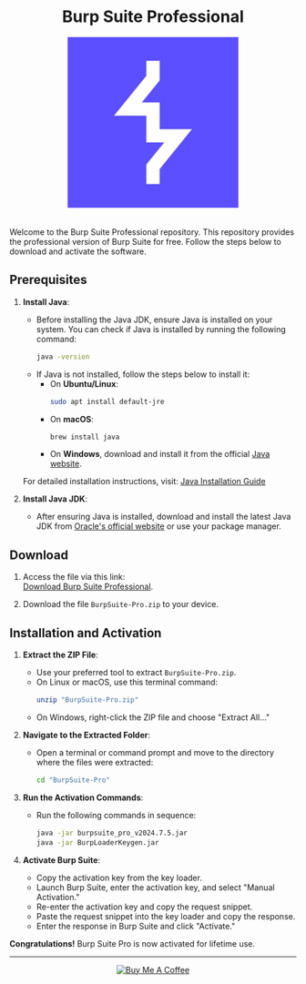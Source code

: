 <div align="center">

# Burp Suite Professional

</div>


<div align="center">
  <img src="https://github.com/kalmux1/BurpSuite-Pro/blob/main/burp.png" alt="Gif" width="300" height="300"/>
</div>
<br>

Welcome to the Burp Suite Professional repository. This repository provides the professional version of Burp Suite for free. Follow the steps below to download and activate the software.

## Prerequisites

1. **Install Java**:
   - Before installing the Java JDK, ensure Java is installed on your system. You can check if Java is installed by running the following command:
     ```sh
     java -version
     ```
   - If Java is not installed, follow the steps below to install it:
     - On **Ubuntu/Linux**:
       ```sh
       sudo apt install default-jre
       ```
     - On **macOS**:
       ```sh
       brew install java
       ```
     - On **Windows**, download and install it from the official [Java website](https://www.java.com/en/download/).

   For detailed installation instructions, visit: [Java Installation Guide](https://www.java.com/en/download/help/index_installing.html)

2. **Install Java JDK**:
   - After ensuring Java is installed, download and install the latest Java JDK from [Oracle's official website](https://www.oracle.com/java/technologies/javase-downloads.html) or use your package manager.

## Download

1. Access the file via this link:  
   [Download Burp Suite Professional](https://drive.google.com/file/d/1TmF6c742JkZsPu2ruoe4It0Jop04mdNt/view?usp=drive_link).

2. Download the file `BurpSuite-Pro.zip` to your device.

## Installation and Activation

1. **Extract the ZIP File**:
   - Use your preferred tool to extract `BurpSuite-Pro.zip`.
   - On Linux or macOS, use this terminal command:
     ```sh
     unzip "BurpSuite-Pro.zip"
     ```
   - On Windows, right-click the ZIP file and choose "Extract All..."

2. **Navigate to the Extracted Folder**:
   - Open a terminal or command prompt and move to the directory where the files were extracted:
     ```sh
     cd "BurpSuite-Pro"
     ```

3. **Run the Activation Commands**:
   - Run the following commands in sequence:
     ```sh
     java -jar burpsuite_pro_v2024.7.5.jar
     java -jar BurpLoaderKeygen.jar
     ```

4. **Activate Burp Suite**:
   - Copy the activation key from the key loader.
   - Launch Burp Suite, enter the activation key, and select "Manual Activation."
   - Re-enter the activation key and copy the request snippet.
   - Paste the request snippet into the key loader and copy the response.
   - Enter the response in Burp Suite and click "Activate."

**Congratulations!** Burp Suite Pro is now activated for lifetime use.


<HR>
<div align=center>
    <a href="https://www.buymeacoffee.com/kalmux" target="_blank"><img src="https://cdn.buymeacoffee.com/buttons/v2/default-green.png" alt="Buy Me A Coffee" style="height: 60px !important;width: 217px !important;" ></a>
</div>
